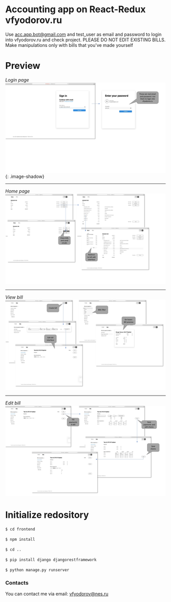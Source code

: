 # Accounting app on React-Redux vfyodorov.ru

Use acc.app.bot@gmail.com and test_user as email and password to login into vfyodorov.ru and check project. PLEASE DO NOT EDIT EXISTING BILLS. Make manipulations only with bills that you've made yourself


# Preview

*Login page*
![Login page](/readme_src/Login_page.jpg "Login page"){: .image-shadow}

---

*Home page*
![Home page](/readme_src/Account_page.jpg "Home page")

<hr>

*View bill*
![View bill](/readme_src/View_bill.jpg "View bill")

***

*Edit bill*
![Edit bill](/readme_src/Edit_bill.jpg "Edit bill")


# Initialize redository

```
$ cd frontend

$ npm install

$ cd ..

$ pip install django djangorestframework

$ python manage.py runserver
```

### Contacts
You can contact me via email: vfyodorov@nes.ru
